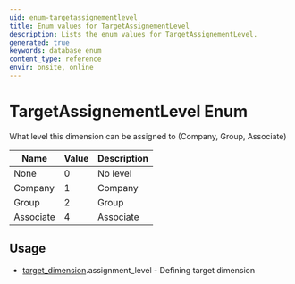 ```yaml
---
uid: enum-targetassignementlevel
title: Enum values for TargetAssignementLevel
description: Lists the enum values for TargetAssignementLevel.
generated: true
keywords: database enum
content_type: reference
envir: onsite, online
---
```


# TargetAssignementLevel Enum

What level this dimension can be assigned to (Company, Group, Associate)

| Name | Value | Description |
|------|-------|-------------|
|None|0|No level|
|Company|1|Company|
|Group|2|Group|
|Associate|4|Associate|

## Usage

* [target_dimension](../target-dimension.md).assignment_level - Defining target dimension
